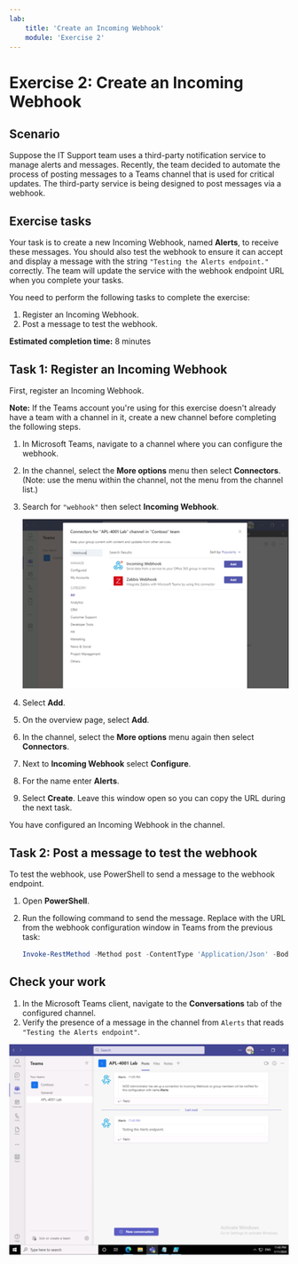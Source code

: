 ```yaml
---
lab:
    title: 'Create an Incoming Webhook'
    module: 'Exercise 2'
---
```


# Exercise 2: Create an Incoming Webhook

## Scenario

Suppose the IT Support team uses a third-party notification service to manage alerts and messages. Recently, the team decided to automate the process of posting messages to a Teams channel that is used for critical updates.  The third-party service is being designed to post messages via a webhook.  

## Exercise tasks

Your task is to create a new Incoming Webhook, named **Alerts**, to receive these messages.  You should also test the webhook to ensure it can accept and display a message with the string `"Testing the Alerts endpoint."` correctly. The team will update the service with the webhook endpoint URL when you complete your tasks.

You need to perform the following tasks to complete the exercise:

1. Register an Incoming Webhook.
2. Post a message to test the webhook.

**Estimated completion time:** 8 minutes

## Task 1: Register an Incoming Webhook

First, register an Incoming Webhook.

**Note:** If the Teams account you're using for this exercise doesn't already have a team with a channel in it, create a new channel before completing the following steps.

1. In Microsoft Teams, navigate to a channel where you can configure the webhook.
2. In the channel, select the **More options** menu then select **Connectors**.  (Note: use the menu within the channel, not the menu from the channel list.)
3. Search for `"webhook"` then select **Incoming Webhook**.

   ![Screenshot of Webhook in the search bar.](../../media/add-incoming-webhook.png)

4. Select **Add**.
5. On the overview page, select **Add**.
6. In the channel, select the **More options** menu again then select **Connectors**.
7. Next to **Incoming Webhook** select **Configure**.
8. For the name enter **Alerts**.
9. Select **Create**.  Leave this window open so you can copy the URL during the next task.

You have configured an Incoming Webhook in the channel.

## Task 2: Post a message to test the webhook

To test the webhook, use PowerShell to send a message to the webhook endpoint.

1. Open **PowerShell**.
2. Run the following command to send the message.  Replace <YOUR WEBHOOK URL> with the URL from the webhook configuration window in Teams from the previous task:

     ```powershell
     Invoke-RestMethod -Method post -ContentType 'Application/Json' -Body '{"text":"Testing the Alerts endpoint."}' -Uri <YOUR WEBHOOK URL>
    ```

## Check your work

1. In the Microsoft Teams client, navigate to the **Conversations** tab of the configured channel.
2. Verify the presence of a message in the channel from `Alerts` that reads `"Testing the Alerts endpoint"`.

 ![Screenshot of the Configured Permissions view in the Azure Portal.](../../media/final-alert-message.png)
